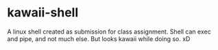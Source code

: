 # kawaii-shell
A linux shell created as submission for class assignment. Shell can exec and pipe, and not much else. But looks kawaii while doing so. xD

